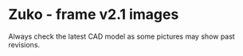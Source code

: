 # Zuko - frame v2.1 images

Always check the latest CAD model as some pictures may show past revisions.